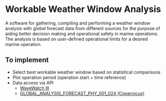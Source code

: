 # Workable Weather Window Analysis

A software for gathering, compiling and performing a weather window analysis with global forecast data from different sources for the purpose of aiding better decision making and operational safety in marine operations. The analysis is based on user-defined operational limits for a desired marine operation.

## To implement
- Select best workable weather window based on statistical comparisons
- Plot operation period (operation start + time reference)
- Data access via API
  - [WaveWatch III](https://coastwatch.pfeg.noaa.gov/erddap/griddap/NWW3_Global_Best.html)
  - [GLOBAL_ANALYSIS_FORECAST_PHY_001_024 (Copernicus)](https://resources.marine.copernicus.eu/product-detail/GLOBAL_ANALYSIS_FORECAST_PHY_001_024/INFORMATION)


